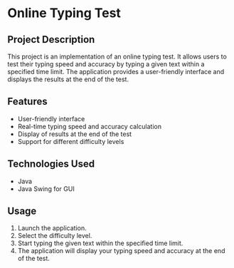 # Online Typing Test

## Project Description

This project is an implementation of an online typing test. It allows users to test their typing speed and accuracy by typing a given text within a specified time limit. The application provides a user-friendly interface and displays the results at the end of the test.

## Features

- User-friendly interface
- Real-time typing speed and accuracy calculation
- Display of results at the end of the test
- Support for different difficulty levels

## Technologies Used

- Java
- Java Swing for GUI


## Usage

1. Launch the application.
2. Select the difficulty level.
3. Start typing the given text within the specified time limit.
4. The application will display your typing speed and accuracy at the end of the test.

